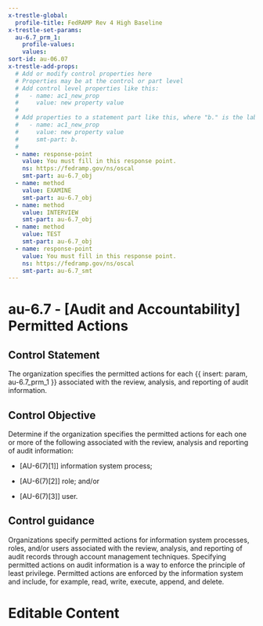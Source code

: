 ```yaml
---
x-trestle-global:
  profile-title: FedRAMP Rev 4 High Baseline
x-trestle-set-params:
  au-6.7_prm_1:
    profile-values:
    values:
sort-id: au-06.07
x-trestle-add-props:
  # Add or modify control properties here
  # Properties may be at the control or part level
  # Add control level properties like this:
  #   - name: ac1_new_prop
  #     value: new property value
  #
  # Add properties to a statement part like this, where "b." is the label of the target statement part
  #   - name: ac1_new_prop
  #     value: new property value
  #     smt-part: b.
  #
  - name: response-point
    value: You must fill in this response point.
    ns: https://fedramp.gov/ns/oscal
    smt-part: au-6.7_obj
  - name: method
    value: EXAMINE
    smt-part: au-6.7_obj
  - name: method
    value: INTERVIEW
    smt-part: au-6.7_obj
  - name: method
    value: TEST
    smt-part: au-6.7_obj
  - name: response-point
    value: You must fill in this response point.
    ns: https://fedramp.gov/ns/oscal
    smt-part: au-6.7_smt
---
```


# au-6.7 - \[Audit and Accountability\] Permitted Actions

## Control Statement

The organization specifies the permitted actions for each {{ insert: param, au-6.7_prm_1 }} associated with the review, analysis, and reporting of audit information.

## Control Objective

Determine if the organization specifies the permitted actions for each one or more of the following associated with the review, analysis and reporting of audit information:

- \[AU-6(7)[1]\] information system process;

- \[AU-6(7)[2]\] role; and/or

- \[AU-6(7)[3]\] user.

## Control guidance

Organizations specify permitted actions for information system processes, roles, and/or users associated with the review, analysis, and reporting of audit records through account management techniques. Specifying permitted actions on audit information is a way to enforce the principle of least privilege. Permitted actions are enforced by the information system and include, for example, read, write, execute, append, and delete.

# Editable Content

<!-- Make additions and edits below -->
<!-- The above represents the contents of the control as received by the profile, prior to additions. -->
<!-- If the profile makes additions to the control, they will appear below. -->
<!-- The above markdown may not be edited but you may edit the content below, and/or introduce new additions to be made by the profile. -->
<!-- If there is a yaml header at the top, parameter values may be edited. Use --set-parameters to incorporate the changes during assembly. -->
<!-- The content here will then replace what is in the profile for this control, after running profile-assemble. -->
<!-- The added parts in the profile for this control are below.  You may edit them and/or add new ones. -->
<!-- Each addition must have a heading either of the form ## Control my_addition_name -->
<!-- or ## Part a. (where the a. refers to one of the control statement labels.) -->
<!-- "## Control" parts are new parts added after the statement part. -->
<!-- "## Part" parts are new parts added into the top-level statement part with that label. -->
<!-- Subparts may be added with nested hash levels of the form ### My Subpart Name -->
<!-- underneath the parent ## Control or ## Part being added -->
<!-- See https://ibm.github.io/compliance-trestle/tutorials/ssp_profile_catalog_authoring/ssp_profile_catalog_authoring for guidance. -->

